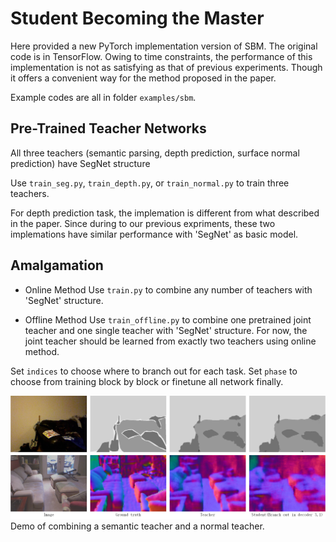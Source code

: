 # Student Becoming the Master
Here provided a new PyTorch implementation version of SBM. The original code is in TensorFlow. Owing to time constraints, the performance of this implementation is not as satisfying as that of previous experiments. Though it offers a convenient way for the method proposed in the paper.

Example codes are all in folder `examples/sbm`.

## Pre-Trained Teacher Networks

All three teachers (semantic parsing, depth prediction, surface normal prediction) have SegNet structure

Use `train_seg.py`, `train_depth.py`, or `train_normal.py` to train three teachers.

For depth prediction task, the implemation is different from what described in the paper. Since during to our previous expriments, these two implemations have similar performance with 'SegNet' as basic model.

## Amalgamation
* Online Method
Use `train.py` to combine any number of teachers with 'SegNet' structure.

* Offline Method
Use `train_offline.py` to combine one pretrained joint teacher and one single teacher with 'SegNet' structure. For now, the joint teacher should be learned from exactly two teachers using online method.

Set `indices` to choose where to branch out for each task.
Set `phase` to choose from training block by block or finetune all network finally.

![sbm-demo](examples/sbm/demo.png)
Demo of combining a semantic teacher and a normal teacher.
 